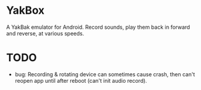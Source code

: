 YakBox
======

A YakBak emulator for Android. Record sounds, play them back in forward
and reverse, at various speeds.

# TODO
- bug: Recording & rotating device can sometimes cause crash, then can't
       reopen app until after reboot (can't init audio record).
